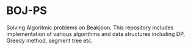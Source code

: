 # BOJ-PS
Solving Algoritmic problems on Beakjoon.
This repository includes implementation of various algorithms and data structures including DP, Greedy method, segment tree etc.